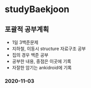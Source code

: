 # studyBaekjoon
## 포괄적 공부계획
* 1일 3백준문제   
* 지하철, 이동시 structure 자료구조 공부   
* 집의 경우 백준 공부   
* 공부한 내용, 중점은 이곳에 기록   
* 자잘한 암기는 ankidroid에 기록   

### 2020-11-03
